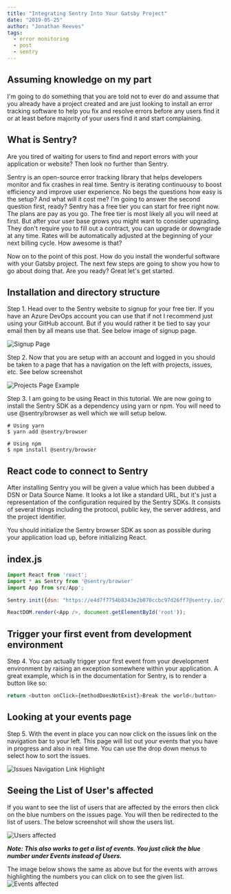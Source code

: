 ```yaml
---
title: "Integrating Sentry Into Your Gatsby Project"
date: "2019-05-25"
author: "Jonathan Reeves"
tags:
  - error monitoring
  - post
  - sentry
---
```


## Assuming knowledge on my part

I'm going to do something that you are told not to ever do and assume that you already have a project created and are just looking to install an error tracking software to help you fix and resolve errors before any users find it or at least before majority of your users find it and start complaining.

## What is Sentry?

Are you tired of waiting for users to find and report errors with your application or website? Then look no further than Sentry.

Sentry is an open-source error tracking library that helps developers monitor and fix crashes in real time. Sentry is iterating continuousy to boost efficiency and improve user experience. No begs the questions how easy is the setup? And what will it cost me? I'm going to answer the second question first, ready? Sentry has a free tier you can start for free right now. The plans are pay as you go. The free tier is most likely all you will need at first. But after your user base grows you might want to consider upgrading. They don't require you to fill out a contract, you can upgrade or downgrade at any time. Rates will be automatically adjusted at the beginning of your next billing cycle. How awesome is that?

Now on to the point of this post. How do you install the wonderful software with your Gatsby project. The next few steps are going to show you how to go about doing that. Are you ready? Great let's get started.

## Installation and directory structure

Step 1. Head over to the Sentry website to signup for your free tier. If you have an Azure DevOps account you can use that if not I recommend just using your GitHub account. But if you would rather it be tied to say your email then by all means use that. See below image of signup page.

![Signup Page](./images/sentry-signup-page.png)

Step 2. Now that you are setup with an account and logged in you should be taken to a page that has a navigation on the left with projects, issues, etc. See below screenshot

![Projects Page Example](./images/projects-page.png)

Step 3. I am going to be using React in this tutorial. We are now going to install the Sentry SDK as a dependency using yarn or npm. You will need to use @sentry/browser as well which we will setup below.

```shell
# Using yarn
$ yarn add @sentry/browser

# Using npm
$ npm install @sentry/browser
```

## React code to connect to Sentry

After installing Sentry you will be given a value which has been dubbed a DSN or Data Source Name. It looks a lot like a standard URL, but it's just a representation of the configuration required by the Sentry SDKs. It consists of several things including the protocol, public key, the server address, and the project identifier.

You should initialize the Sentry browser SDK as soon as possible during your application load up, before initializing React.

## index.js

```js
import React from 'react';
import * as Sentry from '@sentry/browser'
import App from src/App';

Sentry.init({dsn: "https://e4d7f7754b8343e2b070ccbc97d26ff7@sentry.io/1469128"});

ReactDOM.render(<App />, document.getElementById('root'));
```

## Trigger your first event from development environment

Step 4. You can actually trigger your first event from your development environment by raising an exception somewhere within your application. A great example, which is in the documentation for Sentry, is to render a button like so:

```js
return <button onClick={methodDoesNotExist}>Break the world</button>
```

## Looking at your events page

Step 5. With the event in place you can now click on the issues link on the navigation bar to your left. This page will list out your events that you have in progress and also in real time. You can use the drop down menus to select how to sort the issues.

![Issues Navigation Link Highlight](./images/navigation-issues.png)

## Seeing the List of User's affected

If you want to see the list of users that are affected by the errors then click on the blue numbers on the issues page. You will then be redirected to the list of users. The below screenshot will show the users list.

![Users affected](./images/affected-users.png)

**_Note: This also works to get a list of events. You just click the blue number under Events instead of Users._**

The image below shows the same as above but for the events with arrows highlighting the numbers you can click on to see the given list.
![Events affected](./images/affected-event-list.png)
